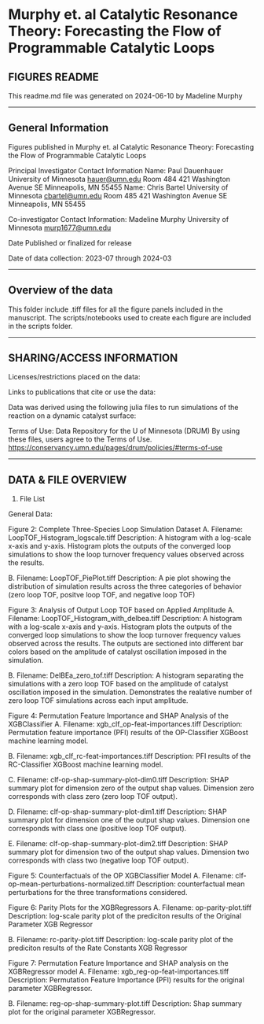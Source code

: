 # Murphy et. al Catalytic Resonance Theory: Forecasting the Flow of Programmable Catalytic Loops
## FIGURES README

This readme.md file was generated on 2024-06-10 by Madeline Murphy

-------------------
General Information
-------------------

Figures published in Murphy et. al Catalytic Resonance Theory: Forecasting the Flow of Programmable Catalytic Loops

Principal Investigator Contact Information
    Name: Paul Dauenhauer
            University of Minnesota
            hauer@umn.edu
            Room 484
            421 Washington Avenue SE 
            Minneapolis, MN 55455
    Name: Chris Bartel
            University of Minnesota
            cbartel@umn.edu
            Room 485
            421 Washington Avenue SE 
            Minneapolis, MN 55455

Co-investigator Contact Information:
    Madeline Murphy
            University of Minnesota
            murp1677@umn.edu
            
Date Published or finalized for release

Date of data collection: 2023-07 through 2024-03

--------------------
Overview of the data
--------------------
This folder include .tiff files for all the figure panels included in the manuscript. The scripts/notebooks used to create each figure are included in the scripts folder.

        
--------------------------
SHARING/ACCESS INFORMATION
-------------------------- 

Licenses/restrictions placed on the data:

Links to publications that cite or use the data:

Data was derived using the following julia files to run simulations of the reaction on a dynamic catalyst surface:

Terms of Use: Data Repository for the U of Minnesota (DRUM) By using these files, users agree to the Terms of Use. https://conservancy.umn.edu/pages/drum/policies/#terms-of-use


---------------------
DATA & FILE OVERVIEW
---------------------

1. File List

General Data:

Figure 2: Complete Three-Species Loop Simulation Dataset
   A. Filename: LoopTOF_Histogram_logscale.tiff
   Description: A histogram with a log-scale x-axis and y-axis. Histogram plots the outputs of the converged loop simulations to show the loop turnover frequency values observed across the results.
   
   B. Filename: LoopTOF_PiePlot.tiff
   Description: A pie plot showing the distribution of simulation results across the three categories of behavior (zero loop TOF, positve loop TOF, and negative loop TOF)
   
Figure 3: Analysis of Output Loop TOF based on Applied Amplitude
   A. Filename: LoopTOF_Histogram_with_delbea.tiff
      Description: A histogram with a log-scale x-axis and y-axis. Histogram plots the outputs of the converged loop simulations to show the loop turnover frequency values observed across the results. The outputs are sectioned into different bar colors based on the amplitude of catalyst oscillation imposed in the simulation. 
      
   B. Filename: DelBEa_zero_tof.tiff
      Description: A histogram separating the simulations with a zero loop TOF based on the amplitude of catalyst oscillation imposed in the simulation. Demonstrates the realative number of zero loop TOF simulations across each input amplitude.
   
Figure 4: Permutation Feature Importance and SHAP Analysis of the XGBClassifier
   A. Filename: xgb_clf_op-feat-importances.tiff
   Description: Permutation feature importance (PFI) results of the OP-Classifier XGBoost machine learning model.

   B. Filename: xgb_clf_rc-feat-importances.tiff
   Description: PFI results of the RC-Classifier XGBoost machine learning model.
   
   C. Filename: clf-op-shap-summary-plot-dim0.tiff
   Description: SHAP summary plot for dimension zero of the output shap values. Dimension zero corresponds with class zero (zero loop TOF output).
   
   D. Filename: clf-op-shap-summary-plot-dim1.tiff
   Description: SHAP summary plot for dimension one of the output shap values. Dimension one corresponds with class one (positive loop TOF output).
   
   E. Filename: clf-op-shap-summary-plot-dim2.tiff
   Description: SHAP summary plot for dimension two of the output shap values. Dimension two corresponds with class two (negative loop TOF output).
   
Figure 5: Counterfactuals of the OP XGBClassifier Model
   A. Filename: clf-op-mean-perturbations-normalized.tiff
   Description: counterfactual mean perturbations for the three transformations considered.
   
Figure 6: Parity Plots for the XGBRegressors
   A. Filename: op-parity-plot.tiff
   Description: log-scale parity plot of the prediciton results of the Original Parameter XGB Regressor

   B. Filename: rc-parity-plot.tiff
   Description: log-scale parity plot of the prediciton results of the Rate Constants XGB Regressor

Figure 7: Permutation Feature Importance and SHAP analysis on the XGBRegressor model
   A. Filename: xgb_reg-op-feat-importances.tiff
   Description: Permutation Feature Importance (PFI) results for the original parameter XGBRegressor.

   B. Filename: reg-op-shap-summary-plot.tiff
   Description: Shap summary plot for the original parameter XGBRegressor.